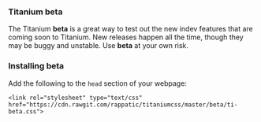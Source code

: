 ### Titanium beta

The Titanium **beta** is a great way to test out the new indev features that are coming soon to Titanium. New releases happen all the time, though they may be buggy and unstable. Use **beta** at your own risk.

### Installing beta

Add the following to the `head` section of your webpage:

`<link rel="stylesheet" type="text/css" href="https://cdn.rawgit.com/rappatic/titaniumcss/master/beta/ti-beta.css">`

